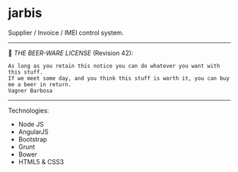 # jarbis
Supplier / Invoice / IMEI control system.

----------------------------------------------------------------------------

:beers: *THE BEER-WARE LICENSE* (Revision 42):

	As long as you retain this notice you can do whatever you want with this stuff.
	If we meet some day, and you think this stuff is worth it, you can buy me a beer in return.
	Vagner Barbosa
 ----------------------------------------------------------------------------

Technologies:

- Node JS
- AngularJS
- Bootstrap
- Grunt
- Bower
- HTML5 & CSS3
